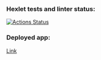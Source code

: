 ### Hexlet tests and linter status:
[![Actions Status](https://github.com/SamIvan-ark/dom-react-redux-project-lvl4/workflows/hexlet-check/badge.svg)](https://github.com/SamIvan-ark/dom-react-redux-project-lvl4/actions)

### Deployed app: 

[Link](https://hexlet-chat2-x9ij.onrender.com/login)